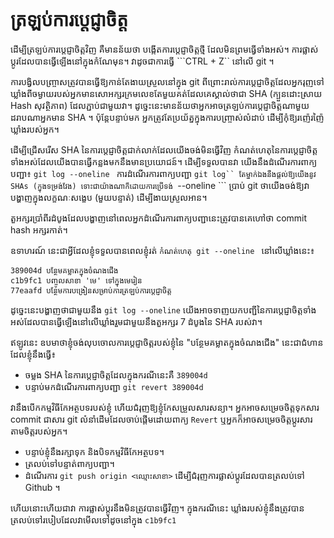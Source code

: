 # ត្រឡប់ការប្តេជ្ញាចិត្ត

ដើម្បីត្រឡប់ការប្តេជ្ញាចិត្តវិញ គឺមានន័យថា បង្កើតការប្តេជ្ញាចិត្តថ្មី ដែលមិនព្រមធ្វើទាំងអស់។
ការផ្លាស់ប្តូរដែលបានធ្វើឡើងនៅក្នុងកំណែមុន។ វាដូចជាការធ្វើ ```CTRL + Z`` នៅលើ git ។

ការបង្វិលបញ្ច្រាសត្រូវបានធ្វើឱ្យកាន់តែងាយស្រួលនៅក្នុង git ពីព្រោះរាល់ការប្តេជ្ញាចិត្តដែលអ្នករុញទៅឃ្លាំងពីចម្ងាយរបស់អ្នកមានសោអក្សរក្រមលេខតែមួយគត់ដែលគេស្គាល់ថាជា SHA (ក្បួនដោះស្រាយ Hash សុវត្ថិភាព) ដែលភ្ជាប់ជាមួយវា។
ដូច្នេះ​នេះ​មាន​ន័យ​ថា​អ្នក​អាច​ត្រឡប់​ការ​ប្តេជ្ញា​ចិត្ត​ណា​មួយ​ដរាប​ណា​អ្នក​មាន SHA ។
ប៉ុន្តែបន្ទាប់មក អ្នកត្រូវតែប្រយ័ត្នក្នុងការបញ្ច្រាស់លំដាប់ ដើម្បីកុំឱ្យរញ៉េរញ៉ៃឃ្លាំងរបស់អ្នក។

ដើម្បីជ្រើសរើស SHA នៃការប្តេជ្ញាចិត្តជាក់លាក់ដែលយើងចង់មិនធ្វើវិញ កំណត់ហេតុនៃការប្តេជ្ញាចិត្តទាំងអស់ដែលយើងបានធ្វើកន្លងមកនឹងមានប្រយោជន៍។
ដើម្បីទទួលបានវា យើងនឹងដំណើរការពាក្យបញ្ជា៖
```git log --oneline ```
ការដំណើរការពាក្យបញ្ជា ```git log`` តែម្នាក់ឯងនឹងផ្តល់ឱ្យយើងនូវ SHAs (ក្នុងទម្រង់វែង)
ទោះជាយ៉ាងណាក៏ដោយការប្រើទង់ ```--oneline ``` ប្រាប់ git ថាយើងចង់ឱ្យវាបង្ហាញក្នុងលក្ខណៈសង្ខេប (មួយបន្ទាត់) ដើម្បីងាយស្រួលអាន។

តួអក្សរប្រាំពីរដំបូងដែលបង្ហាញនៅពេលអ្នកដំណើរការពាក្យបញ្ជានេះត្រូវបានគេហៅថា commit hash អក្សរកាត់។

ឧទាហរណ៍ នេះ​ជា​អ្វី​ដែល​ខ្ញុំ​ទទួល​បាន​ពេល​ខ្ញុំ​រត់ ```កំណត់ហេតុ git --oneline ``` នៅ​លើ​ឃ្លាំង​នេះ៖
```
389004d បន្ថែមគម្លាតក្នុងចំណងជើង
c1b9fc1 បញ្ចូលសាខា 'មេ' ទៅក្នុងមេរៀន
77eaafd បន្ថែមការបង្រៀនសម្រាប់ការត្រឡប់ការប្តេជ្ញាចិត្ត
```

ដូច្នេះនេះបង្ហាញថាជាមួយនឹង ```git log --oneline``` យើងអាចទាញយកបញ្ជីនៃការប្តេជ្ញាចិត្តទាំងអស់ដែលបានធ្វើឡើងនៅលើឃ្លាំងរួមជាមួយនឹងតួអក្សរ 7 ដំបូងនៃ SHA របស់វា។

ឥឡូវនេះ ឧបមាថាខ្ញុំចង់លុបចោលការប្តេជ្ញាចិត្តរបស់ខ្ញុំនៃ "បន្ថែមគម្លាតក្នុងចំណងជើង" នេះជាជំហានដែលខ្ញុំនឹងធ្វើ៖

*   ចម្លង SHA នៃការប្តេជ្ញាចិត្តដែលក្នុងករណីនេះគឺ ```389004d```
*   បន្ទាប់មកដំណើរការពាក្យបញ្ជា ```git revert 389004d```

វា​នឹង​បើក​កម្មវិធី​កែ​អត្ថបទ​របស់​ខ្ញុំ ហើយ​ជំរុញ​ឱ្យ​ខ្ញុំ​កែ​សម្រួល​សារ​សន្យា។
អ្នក​អាច​សម្រេច​ចិត្ត​ទុក​សារ commit ជា​សារ git លំនាំដើម​ដែល​ចាប់ផ្តើម​ដោយ​ពាក្យ `Revert`
ឬអ្នកក៏អាចសម្រេចចិត្តប្ដូរសារតាមចិត្តរបស់អ្នក។

*   បន្ទាប់ខ្ញុំនឹងរក្សាទុក និងបិទកម្មវិធីកែអត្ថបទ។
*   ត្រលប់ទៅបន្ទាត់ពាក្យបញ្ជា។
*   ដំណើរការ ```git push origin <ឈ្មោះសាខា>``` ដើម្បីជំរុញការផ្លាស់ប្តូរដែលបានត្រលប់ទៅ Github ។

ហើយនោះហើយជាវា ការផ្លាស់ប្តូរនឹងមិនត្រូវបានធ្វើវិញ។ ក្នុងករណីនេះ ឃ្លាំងរបស់ខ្ញុំនឹងត្រូវបានត្រលប់ទៅរបៀបដែលវាមើលទៅដូចនៅក្នុង ``c1b9fc1``